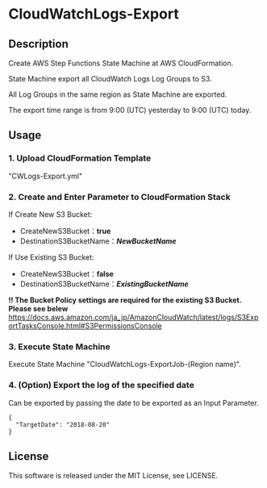 # CloudWatchLogs-Export

## Description
Create AWS Step Functions State Machine at AWS CloudFormation.

State Machine export all CloudWatch Logs Log Groups to S3.

All Log Groups in the same region as State Machine are exported.

The export time range is from 9:00 (UTC) yesterday to 9:00 (UTC) today.

## Usage

### 1. Upload CloudFormation Template
"CWLogs-Export.yml"

### 2. Create and Enter Parameter to CloudFormation Stack
If Create New S3 Bucket:
* CreateNewS3Bucket：**true**
* DestinationS3BucketName：___NewBucketName___

If Use Existing S3 Bucket:
* CreateNewS3Bucket：**false**
* DestinationS3BucketName：___ExistingBucketName___

**!! The Bucket Policy settings are required for the existing S3 Bucket. Please see belew**
https://docs.aws.amazon.com/ja_jp/AmazonCloudWatch/latest/logs/S3ExportTasksConsole.html#S3PermissionsConsole

### 3. Execute State Machine
Execute State Machine "CloudWatchLogs-ExportJob-(Region name)".

### 4. (Option) Export the log of the specified date
Can be exported by passing the date to be exported as an Input Parameter.


    {
      "TargetDate": "2018-08-20"
    }

## License
This software is released under the MIT License, see LICENSE.